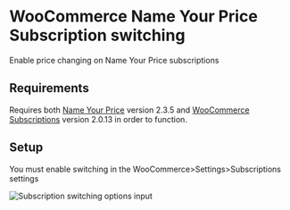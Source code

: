 # WooCommerce Name Your Price Subscription switching
Enable price changing on Name Your Price subscriptions

## Requirements
Requires both [Name Your Price](https://www.woothemes.com/products/name-your-price/) version 2.3.5 and [WooCommerce Subscriptions](https://www.woothemes.com/products/woocommerce-subscriptions/) version 2.0.13 in order to function. 

## Setup
You must enable switching in the WooCommerce>Settings>Subscriptions settings

![Subscription switching options input](https://user-images.githubusercontent.com/507025/55120228-68378c00-5138-11e9-8aed-1e308154dd71.png)


